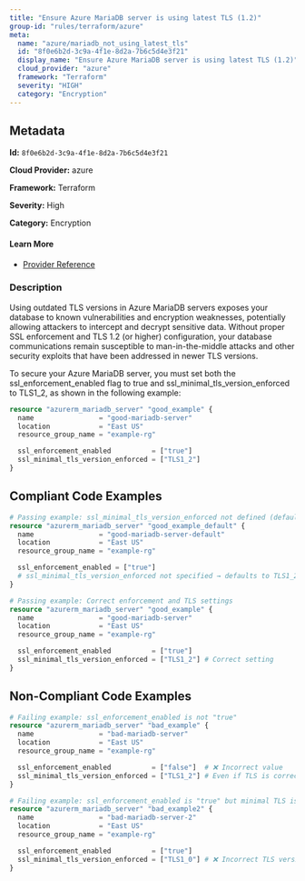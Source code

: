 ```yaml
---
title: "Ensure Azure MariaDB server is using latest TLS (1.2)"
group-id: "rules/terraform/azure"
meta:
  name: "azure/mariadb_not_using_latest_tls"
  id: "8f0e6b2d-3c9a-4f1e-8d2a-7b6c5d4e3f21"
  display_name: "Ensure Azure MariaDB server is using latest TLS (1.2)"
  cloud_provider: "azure"
  framework: "Terraform"
  severity: "HIGH"
  category: "Encryption"
---
```

## Metadata

**Id:** `8f0e6b2d-3c9a-4f1e-8d2a-7b6c5d4e3f21`

**Cloud Provider:** azure

**Framework:** Terraform

**Severity:** High

**Category:** Encryption

#### Learn More

 - [Provider Reference](https://registry.terraform.io/providers/hashicorp/azurerm/3.117.1/docs/resources/mariadb_server#ssl_minimal_tls_version_enforced-1)

### Description

 Using outdated TLS versions in Azure MariaDB servers exposes your database to known vulnerabilities and encryption weaknesses, potentially allowing attackers to intercept and decrypt sensitive data. Without proper SSL enforcement and TLS 1.2 (or higher) configuration, your database communications remain susceptible to man-in-the-middle attacks and other security exploits that have been addressed in newer TLS versions. 

To secure your Azure MariaDB server, you must set both the ssl_enforcement_enabled flag to true and ssl_minimal_tls_version_enforced to TLS1_2, as shown in the following example:

```terraform
resource "azurerm_mariadb_server" "good_example" {
  name                = "good-mariadb-server"
  location            = "East US"
  resource_group_name = "example-rg"

  ssl_enforcement_enabled          = ["true"]
  ssl_minimal_tls_version_enforced = ["TLS1_2"]
}
```


## Compliant Code Examples
```terraform
# Passing example: ssl_minimal_tls_version_enforced not defined (defaults to TLS1_2)
resource "azurerm_mariadb_server" "good_example_default" {
  name                = "good-mariadb-server-default"
  location            = "East US"
  resource_group_name = "example-rg"

  ssl_enforcement_enabled = ["true"]
  # ssl_minimal_tls_version_enforced not specified → defaults to TLS1_2
}

```

```terraform
# Passing example: Correct enforcement and TLS settings
resource "azurerm_mariadb_server" "good_example" {
  name                = "good-mariadb-server"
  location            = "East US"
  resource_group_name = "example-rg"

  ssl_enforcement_enabled          = ["true"]
  ssl_minimal_tls_version_enforced = ["TLS1_2"] # Correct setting
}

```
## Non-Compliant Code Examples
```terraform
# Failing example: ssl_enforcement_enabled is not "true"
resource "azurerm_mariadb_server" "bad_example" {
  name                = "bad-mariadb-server"
  location            = "East US"
  resource_group_name = "example-rg"

  ssl_enforcement_enabled          = ["false"]  # ❌ Incorrect value
  ssl_minimal_tls_version_enforced = ["TLS1_2"] # Even if TLS is correct, enforcement flag is wrong
}

# Failing example: ssl_enforcement_enabled is "true" but minimal TLS is set incorrectly
resource "azurerm_mariadb_server" "bad_example2" {
  name                = "bad-mariadb-server-2"
  location            = "East US"
  resource_group_name = "example-rg"

  ssl_enforcement_enabled          = ["true"]
  ssl_minimal_tls_version_enforced = ["TLS1_0"] # ❌ Incorrect TLS version
}

```